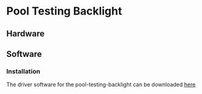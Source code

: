# Pool Testing Backlight


## Hardware

## Software

### Installation
The driver software for the pool-testing-backlight can be downloaded [here](https://adityanarayanan03.github.io/downloads/pool_testing_backlight.html)

